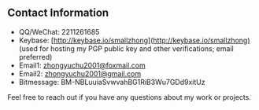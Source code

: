 ## Contact Information
- QQ/WeChat: 2211261685  
- Keybase: [http://keybase.io/smallzhong](http://keybase.io/smallzhong) (used for hosting my PGP public key and other verifications; email preferred)  
- Email1: zhongyuchu2001@foxmail.com  
- Email2: zhongyuchu2001@gmail.com  
- Bitmessage: BM-NBLuuiaSvwvahBG1RiB3Wu7GDd9xitUz  

Feel free to reach out if you have any questions about my work or projects.

